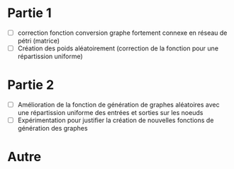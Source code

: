 # Partie 1
- [ ] correction fonction conversion graphe fortement connexe en réseau de pétri (matrice)
- [ ] Création des poids aléatoirement (correction de la fonction pour une répartission uniforme)

# Partie 2
- [ ] Amélioration de la fonction de génération de graphes aléatoires avec une répartission uniforme des entrées et sorties sur les noeuds 
- [ ] Expérimentation pour justifier la création de nouvelles fonctions de génération des graphes

# Autre
